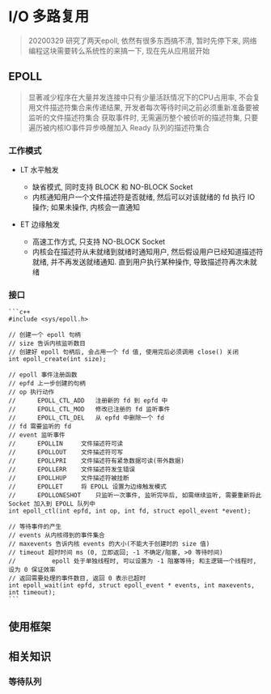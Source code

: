 # I/O 多路复用

> 20200329 研究了两天epoll, 依然有很多东西搞不清, 暂时先停下来, 网络编程这块需要转么系统性的来搞一下, 现在先从应用层开始

## EPOLL
> 显著减少程序在大量并发连接中只有少量活跃情况下的CPU占用率, 不会复用文件描述符集合来传递结果, 开发者每次等待时间之前必须重新准备要被监听的文件描述符集合
> 获取事件时, 无需遍历整个被侦听的描述符集, 只要遍历被内核IO事件异步唤醒加入 Ready 队列的描述符集合

### 工作模式

* LT 水平触发
    - 缺省模式, 同时支持 BLOCK 和 NO-BLOCK Socket
    - 内核通知用户一个文件描述符是否就绪, 然后可以对该就绪的 fd 执行 IO 操作; 如果未操作, 内核会一直通知

* ET 边缘触发
    - 高速工作方式, 只支持 NO-BLOCK Socket
    - 内核会在描述符从未就绪到就绪时通知用户, 然后假设用户已经知道描述符就绪, 并不再发送就绪通知. 直到用户执行某种操作, 导致描述符再次未就绪

### 接口
    ```c++
    #include <sys/epoll.h>

    // 创建一个 epoll 句柄
    // size 告诉内核监听数目
    // 创建好 epoll 句柄后, 会占用一个 fd 值, 使用完后必须调用 close() 关闭
    int epoll_create(int size);

    // epoll 事件注册函数
    // epfd 上一步创建的句柄
    // op 执行动作
    //      EPOLL_CTL_ADD   注册新的 fd 到 epfd 中
    //      EPOLL_CTL_MOD   修改已注册的 fd 监听事件
    //      EPOLL_CTL_DEL   从 epfd 中删除一个 fd
    // fd 需要监听的 fd
    // event 监听事件
    //      EPOLLIN     文件描述符可读
    //      EPOLLOUT    文件描述符可写
    //      EPOLLPRI    文件描述符有紧急数据可读(带外数据)
    //      EPOLLERR    文件描述符发生错误
    //      EPOLLHUP    文件描述符被挂断
    //      EPOLLET     将 EPOLL 设置为边缘触发模式
    //      EPOLLONESHOT    只监听一次事件, 监听完毕后, 如需继续监听, 需要重新将此 Socket 加入到 EPOLL 队列中
    int epoll_ctl(int epfd, int op, int fd, struct epoll_event *event);

    // 等待事件的产生
    // events 从内核得到的事件集合
    // maxevents 告诉内核 events 的大小(不能大于创建时的 size 值)
    // timeout 超时时间 ms (0, 立即返回; -1 不确定/阻塞, >0 等待时间)
    //          epoll 处于单独线程时, 可以设置为 -1 阻塞等待; 和主逻辑一个线程时, 设为 0 保证效率
    // 返回需要处理的事件数目, 返回 0 表示已超时
    int epoll_wait(int epfd, struct epoll_event * events, int maxevents, int timeout);
    ```

## 使用框架


## 相关知识
### 等待队列


